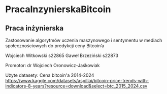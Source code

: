 # PracaInzynierskaBitcoin
## Praca inżynierska

Zastosowanie algorytmów uczenia maszynowego i sentymentu w mediach społecznościowych do predykcji ceny Bitcoin’a

Wojciech Witkowski s22865
Gaweł Brzeziński s22873

Promotor: dr Wojciech Oronowicz-Jaśkowiak

Użyte datasety:
Cena bitcoin'a 2014-2024 
https://www.kaggle.com/datasets/aspillai/bitcoin-price-trends-with-indicators-8-years?resource=download&select=btc_2015_2024.csv
